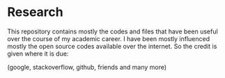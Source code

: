 # Research

This repository contains mostly the codes and files that have 
been useful over the course of my academic career. 
I have been mostly influenced mostly the open source codes
available over the internet. So the credit is given where it is due:

(google, stackoverflow, github, friends and many more)

